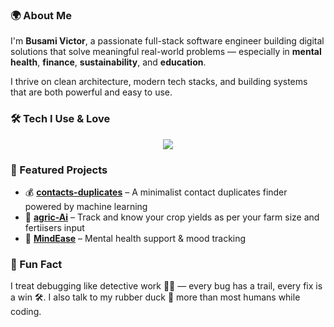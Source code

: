### 🌍 About Me

I'm **Busami Victor**, a passionate full-stack software engineer building digital solutions that solve meaningful real-world problems — especially in **mental health**, **finance**, **sustainability**, and **education**.

I thrive on clean architecture, modern tech stacks, and building systems that are both powerful and easy to use.

### 🛠️ Tech I Use & Love

<p align="center">
  <img src="https://skillicons.dev/icons?i=django,ts,js,react,nextjs,fastapi,postgres,mongodb,prisma,redis,docker,tailwind,git,github,firebase,postman,figma" />
</p>

### 🚀 Featured Projects

- 💰 [**contacts-duplicates**](https://busami-duplicates.onrender.com/) – A minimalist contact duplicates finder powered by machine learning  
- 🌱 [**agric-Ai**](https://busami-agric.onrender.com/) – Track and know your crop yields as per your farm size and fertiisers input  
- 🧠 [**MindEase**](https://github.com/victor-busami/mindease) – Mental health support & mood tracking  

### 🤯 Fun Fact

I treat debugging like detective work 🕵️‍♂️ — every bug has a trail, every fix is a win 🛠️. I also talk to my rubber duck 🦆 more than most humans while coding.
